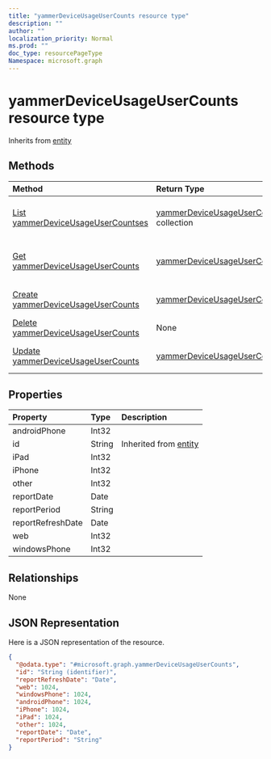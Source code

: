 ```yaml
---
title: "yammerDeviceUsageUserCounts resource type"
description: ""
author: ""
localization_priority: Normal
ms.prod: ""
doc_type: resourcePageType
Namespace: microsoft.graph
---
```



# yammerDeviceUsageUserCounts resource type




Inherits from [entity](../resources/entity.md)

## Methods
|Method|Return Type|Description|
|:---|:---|:---|
|[List yammerDeviceUsageUserCountses](../api/yammerdeviceusageusercounts-list.md)|[yammerDeviceUsageUserCounts](../resources/yammerDeviceUsageUserCounts.md) collection|List properties and relationships of the [yammerDeviceUsageUserCounts](../resources/yammerdeviceusageusercounts.md) objects.|
|[Get yammerDeviceUsageUserCounts](../api/yammerdeviceusageusercounts-get.md)|[yammerDeviceUsageUserCounts](../resources/yammerDeviceUsageUserCounts.md)|Read properties and relationships of the [yammerDeviceUsageUserCounts](../resources/yammerdeviceusageusercounts.md) object.|
|[Create yammerDeviceUsageUserCounts](../api/yammerdeviceusageusercounts-create.md)|[yammerDeviceUsageUserCounts](../resources/yammerDeviceUsageUserCounts.md)|Create a new [yammerDeviceUsageUserCounts](../resources/yammerdeviceusageusercounts.md) object.|
|[Delete yammerDeviceUsageUserCounts](../api/yammerdeviceusageusercounts-delete.md)|None|Deletes a [yammerDeviceUsageUserCounts](../resources/yammerdeviceusageusercounts.md).|
|[Update yammerDeviceUsageUserCounts](../api/yammerdeviceusageusercounts-update.md)|[yammerDeviceUsageUserCounts](../resources/yammerDeviceUsageUserCounts.md)|Update the properties of a [yammerDeviceUsageUserCounts](../resources/yammerdeviceusageusercounts.md) object.|

## Properties
|Property|Type|Description|
|:---|:---|:---|
|androidPhone|Int32||
|id|String| Inherited from [entity](../resources/entity.md)|
|iPad|Int32||
|iPhone|Int32||
|other|Int32||
|reportDate|Date||
|reportPeriod|String||
|reportRefreshDate|Date||
|web|Int32||
|windowsPhone|Int32||

## Relationships
None

## JSON Representation
Here is a JSON representation of the resource.
<!-- {
  "blockType": "resource",
  "keyProperty": "id",
  "@odata.type": "microsoft.graph.yammerDeviceUsageUserCounts",
  "baseType": "microsoft.graph.entity",
  "openType": false
}
-->
``` json
{
  "@odata.type": "#microsoft.graph.yammerDeviceUsageUserCounts",
  "id": "String (identifier)",
  "reportRefreshDate": "Date",
  "web": 1024,
  "windowsPhone": 1024,
  "androidPhone": 1024,
  "iPhone": 1024,
  "iPad": 1024,
  "other": 1024,
  "reportDate": "Date",
  "reportPeriod": "String"
}
```

